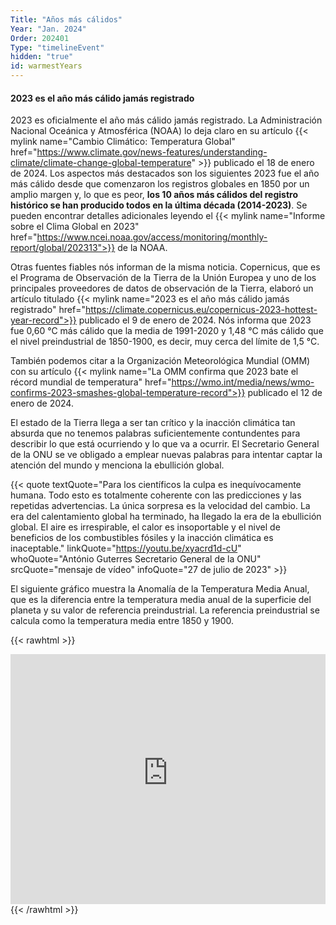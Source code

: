 ```yaml
---
Title: "Años más cálidos"
Year: "Jan. 2024"
Order: 202401
Type: "timelineEvent"
hidden: "true"
id: warmestYears
---
```


#### 2023 es el año más cálido jamás registrado

2023 es oficialmente el año más cálido jamás registrado. La Administración Nacional Oceánica y Atmosférica (NOAA) lo deja claro en su artículo {{< mylink name="Cambio Climático: Temperatura Global" href="https://www.climate.gov/news-features/understanding-climate/climate-change-global-temperature" >}} publicado el 18 de enero de 2024. Los aspectos más destacados son los siguientes 2023 fue el año más cálido desde que comenzaron los registros globales en 1850 por un amplio margen y, lo que es peor, **los 10 años más cálidos del registro histórico se han producido todos en la última década (2014-2023)**. Se pueden encontrar detalles adicionales leyendo el {{< mylink name="Informe sobre el Clima Global en 2023" href="https://www.ncei.noaa.gov/access/monitoring/monthly-report/global/202313">}} de la NOAA.

Otras fuentes fiables nós informan de la misma noticia. Copernicus, que es el Programa de Observación de la Tierra de la Unión Europea y uno de los principales proveedores de datos de observación de la Tierra, elaboró un artículo titulado {{< mylink name="2023 es el año más cálido jamás registrado" href="https://climate.copernicus.eu/copernicus-2023-hottest-year-record">}} publicado el 9 de enero de 2024. Nós informa que 2023 fue 0,60 °C más cálido que la media de 1991-2020 y 1,48 °C más cálido que el nivel preindustrial de 1850-1900, es decir, muy cerca del límite de 1,5 °C.

También podemos citar a la Organización Meteorológica Mundial (OMM) con su artículo {{< mylink name="La OMM confirma que 2023 bate el récord mundial de temperatura" href="https://wmo.int/media/news/wmo-confirms-2023-smashes-global-temperature-record">}} publicado el 12 de enero de 2024.

El estado de la Tierra llega a ser tan crítico y la inacción climática tan absurda que no tenemos palabras suficientemente contundentes para describir lo que está ocurriendo y lo que va a ocurrir. El Secretario General de la ONU se ve obligado a emplear nuevas palabras para intentar captar la atención del mundo y menciona la ebullición global.

{{< quote textQuote="Para los científicos la culpa es inequívocamente humana. Todo esto es totalmente coherente con las predicciones y las repetidas advertencias. La única sorpresa es la velocidad del cambio. La era del calentamiento global ha terminado, ha llegado la era de la ebullición global. El aire es irrespirable, el calor es insoportable y el nivel de beneficios de los combustibles fósiles y la inacción climática es inaceptable." linkQuote="https://youtu.be/xyacrd1d-cU" whoQuote="António Guterres Secretario General de la ONU" srcQuote="mensaje de vídeo" infoQuote="27 de julio de 2023" >}}

El siguiente gráfico muestra la Anomalía de la Temperatura Media Anual, que es la diferencia entre la temperatura media anual de la superficie del planeta y su valor de referencia preindustrial. La referencia preindustrial se calcula como la temperatura media entre 1850 y 1900.

{{< rawhtml >}}
<iframe src="https://cdn.climatechangetracker.org/embedding/yearly-average-temperature-anomaly?theme=dark&tempunit=c" scrolling="no" frameBorder="0" style="width:100%; height:400px"></iframe>
{{< /rawhtml >}}